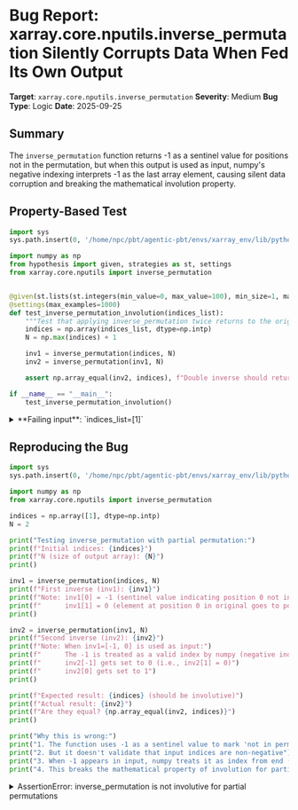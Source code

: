 # Bug Report: xarray.core.nputils.inverse_permutation Silently Corrupts Data When Fed Its Own Output

**Target**: `xarray.core.nputils.inverse_permutation`
**Severity**: Medium
**Bug Type**: Logic
**Date**: 2025-09-25

## Summary

The `inverse_permutation` function returns -1 as a sentinel value for positions not in the permutation, but when this output is used as input, numpy's negative indexing interprets -1 as the last array element, causing silent data corruption and breaking the mathematical involution property.

## Property-Based Test

```python
import sys
sys.path.insert(0, '/home/npc/pbt/agentic-pbt/envs/xarray_env/lib/python3.13/site-packages')

import numpy as np
from hypothesis import given, strategies as st, settings
from xarray.core.nputils import inverse_permutation


@given(st.lists(st.integers(min_value=0, max_value=100), min_size=1, max_size=50, unique=True))
@settings(max_examples=1000)
def test_inverse_permutation_involution(indices_list):
    """Test that applying inverse_permutation twice returns to the original for partial permutations."""
    indices = np.array(indices_list, dtype=np.intp)
    N = np.max(indices) + 1

    inv1 = inverse_permutation(indices, N)
    inv2 = inverse_permutation(inv1, N)

    assert np.array_equal(inv2, indices), f"Double inverse should return original: {indices} -> {inv1} -> {inv2}"

if __name__ == "__main__":
    test_inverse_permutation_involution()
```

<details>

<summary>
**Failing input**: `indices_list=[1]`
</summary>
```
Traceback (most recent call last):
  File "/home/npc/pbt/agentic-pbt/worker_/12/hypo.py", line 22, in <module>
    test_inverse_permutation_involution()
    ~~~~~~~~~~~~~~~~~~~~~~~~~~~~~~~~~~~^^
  File "/home/npc/pbt/agentic-pbt/worker_/12/hypo.py", line 10, in test_inverse_permutation_involution
    @settings(max_examples=1000)
                   ^^^
  File "/home/npc/pbt/agentic-pbt/envs/xarray_env/lib/python3.13/site-packages/hypothesis/core.py", line 2124, in wrapped_test
    raise the_error_hypothesis_found
  File "/home/npc/pbt/agentic-pbt/worker_/12/hypo.py", line 19, in test_inverse_permutation_involution
    assert np.array_equal(inv2, indices), f"Double inverse should return original: {indices} -> {inv1} -> {inv2}"
           ~~~~~~~~~~~~~~^^^^^^^^^^^^^^^
AssertionError: Double inverse should return original: [1] -> [-1  0] -> [1 0]
Falsifying example: test_inverse_permutation_involution(
    indices_list=[1],
)
```
</details>

## Reproducing the Bug

```python
import sys
sys.path.insert(0, '/home/npc/pbt/agentic-pbt/envs/xarray_env/lib/python3.13/site-packages')

import numpy as np
from xarray.core.nputils import inverse_permutation

indices = np.array([1], dtype=np.intp)
N = 2

print("Testing inverse_permutation with partial permutation:")
print(f"Initial indices: {indices}")
print(f"N (size of output array): {N}")
print()

inv1 = inverse_permutation(indices, N)
print(f"First inverse (inv1): {inv1}")
print(f"Note: inv1[0] = -1 (sentinel value indicating position 0 not in original permutation)")
print(f"      inv1[1] = 0 (element at position 0 in original goes to position 1)")
print()

inv2 = inverse_permutation(inv1, N)
print(f"Second inverse (inv2): {inv2}")
print(f"Note: When inv1=[-1, 0] is used as input:")
print(f"      The -1 is treated as a valid index by numpy (negative indexing)")
print(f"      inv2[-1] gets set to 0 (i.e., inv2[1] = 0)")
print(f"      inv2[0] gets set to 1")
print()

print(f"Expected result: {indices} (should be involutive)")
print(f"Actual result: {inv2}")
print(f"Are they equal? {np.array_equal(inv2, indices)}")
print()

print("Why this is wrong:")
print("1. The function uses -1 as a sentinel value to mark 'not in permutation'")
print("2. But it doesn't validate that input indices are non-negative")
print("3. When -1 appears in input, numpy treats it as index from end (last element)")
print("4. This breaks the mathematical property of involution for partial permutations")
```

<details>

<summary>
AssertionError: inverse_permutation is not involutive for partial permutations
</summary>
```
Testing inverse_permutation with partial permutation:
Initial indices: [1]
N (size of output array): 2

First inverse (inv1): [-1  0]
Note: inv1[0] = -1 (sentinel value indicating position 0 not in original permutation)
      inv1[1] = 0 (element at position 0 in original goes to position 1)

Second inverse (inv2): [1 0]
Note: When inv1=[-1, 0] is used as input:
      The -1 is treated as a valid index by numpy (negative indexing)
      inv2[-1] gets set to 0 (i.e., inv2[1] = 0)
      inv2[0] gets set to 1

Expected result: [1] (should be involutive)
Actual result: [1 0]
Are they equal? False

Why this is wrong:
1. The function uses -1 as a sentinel value to mark 'not in permutation'
2. But it doesn't validate that input indices are non-negative
3. When -1 appears in input, numpy treats it as index from end (last element)
4. This breaks the mathematical property of involution for partial permutations
```
</details>

## Why This Is A Bug

The `inverse_permutation` function computes the inverse of a permutation mapping. For partial permutations (where not all positions are specified), it uses -1 as a sentinel value to mark positions that are "not in the permutation". This design choice is documented in the function's behavior and is relied upon by other parts of xarray - for example, `xarray.core.groupby._inverse_permutation_indices` (line 177) explicitly filters out these -1 values after calling the function.

However, the function fails to validate that input indices are non-negative. When an array containing -1 sentinel values (which is the function's own output format) is passed back as input, numpy's array indexing interprets -1 as a valid negative index referring to the last element of the array. This causes:

1. **Silent data corruption**: The line `inverse_permutation[indices] = np.arange(len(indices), dtype=np.intp)` assigns values to incorrect positions when indices contains -1
2. **Broken mathematical properties**: For permutations, applying the inverse operation twice should return the original permutation (involution property), but this fails
3. **Inconsistent behavior**: The function produces arrays with -1 values but cannot correctly process such arrays as input

## Relevant Context

The function is located in `/home/npc/pbt/agentic-pbt/envs/xarray_env/lib/python3.13/site-packages/xarray/core/nputils.py` at lines 73-94.

The function is used in several places within xarray:
- `xarray.core.indexes.py`: Uses it for index manipulation
- `xarray.core.variable.py`: Uses it for variable reordering
- `xarray.core.groupby.py`: Has a wrapper `_inverse_permutation_indices` that filters out -1 values (line 177), showing awareness of this sentinel value issue

The existing code in groupby.py demonstrates that xarray developers are aware that -1 values need special handling, but this validation is done at the call site rather than within the function itself.

## Proposed Fix

Add input validation to ensure indices are non-negative, preventing the sentinel value -1 from being misinterpreted:

```diff
def inverse_permutation(indices: np.ndarray, N: int | None = None) -> np.ndarray:
    """Return indices for an inverse permutation.

    Parameters
    ----------
    indices : 1D np.ndarray with dtype=int
        Integer positions to assign elements to.
    N : int, optional
        Size of the array

    Returns
    -------
    inverse_permutation : 1D np.ndarray with dtype=int
        Integer indices to take from the original array to create the
        permutation.
    """
+   # Validate that indices are non-negative to prevent sentinel value -1
+   # from being treated as a valid negative index
+   if np.any(indices < 0):
+       raise ValueError(f"indices must be non-negative, got min value: {np.min(indices)}")
    if N is None:
        N = len(indices)
    # use intp instead of int64 because of windows :(
    inverse_permutation = np.full(N, -1, dtype=np.intp)
    inverse_permutation[indices] = np.arange(len(indices), dtype=np.intp)
    return inverse_permutation
```